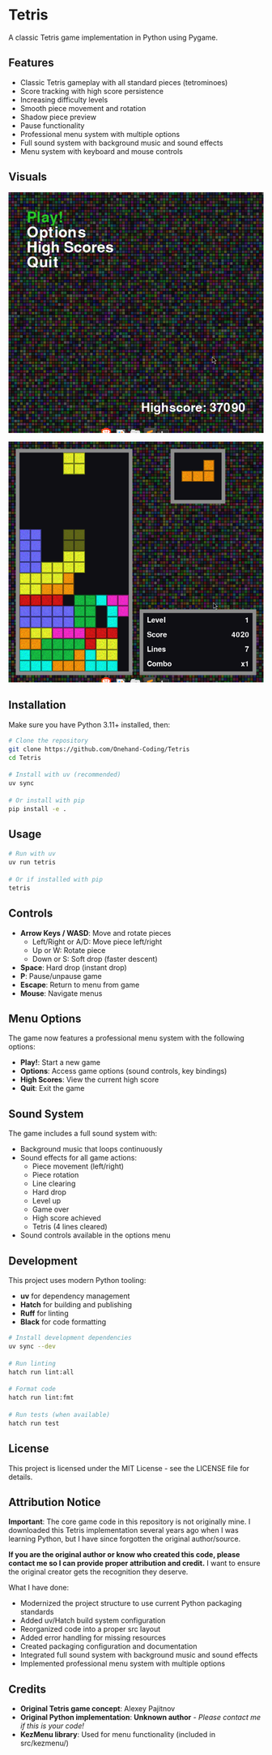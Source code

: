 # Tetris

A classic Tetris game implementation in Python using Pygame.

## Features

- Classic Tetris gameplay with all standard pieces (tetrominoes)
- Score tracking with high score persistence
- Increasing difficulty levels
- Smooth piece movement and rotation
- Shadow piece preview
- Pause functionality
- Professional menu system with multiple options
- Full sound system with background music and sound effects
- Menu system with keyboard and mouse controls

## Visuals

![Tetris Game Screenshot 1](./images/Screenshot_2025-09-30_09-28-25.png)

![Tetris Menu Screenshot](./images/Screenshot_2025-09-30_09-30-08.png)

## Installation

Make sure you have Python 3.11+ installed, then:

```bash
# Clone the repository
git clone https://github.com/Onehand-Coding/Tetris
cd Tetris

# Install with uv (recommended)
uv sync

# Or install with pip
pip install -e .
```

## Usage

```bash
# Run with uv
uv run tetris

# Or if installed with pip
tetris
```

## Controls

- **Arrow Keys / WASD**: Move and rotate pieces
  - Left/Right or A/D: Move piece left/right
  - Up or W: Rotate piece
  - Down or S: Soft drop (faster descent)
- **Space**: Hard drop (instant drop)
- **P**: Pause/unpause game
- **Escape**: Return to menu from game
- **Mouse**: Navigate menus

## Menu Options

The game now features a professional menu system with the following options:
- **Play!**: Start a new game
- **Options**: Access game options (sound controls, key bindings)
- **High Scores**: View the current high score
- **Quit**: Exit the game

## Sound System

The game includes a full sound system with:
- Background music that loops continuously
- Sound effects for all game actions:
  - Piece movement (left/right)
  - Piece rotation
  - Line clearing
  - Hard drop
  - Level up
  - Game over
  - High score achieved
  - Tetris (4 lines cleared)
- Sound controls available in the options menu

## Development

This project uses modern Python tooling:

- **uv** for dependency management
- **Hatch** for building and publishing
- **Ruff** for linting
- **Black** for code formatting

```bash
# Install development dependencies
uv sync --dev

# Run linting
hatch run lint:all

# Format code
hatch run lint:fmt

# Run tests (when available)
hatch run test
```

## License

This project is licensed under the MIT License - see the LICENSE file for details.

## Attribution Notice

**Important**: The core game code in this repository is not originally mine. I downloaded this Tetris implementation several years ago when I was learning Python, but I have since forgotten the original author/source. 

**If you are the original author or know who created this code, please contact me so I can provide proper attribution and credit.** I want to ensure the original creator gets the recognition they deserve.

What I have done:
- Modernized the project structure to use current Python packaging standards
- Added uv/Hatch build system configuration
- Reorganized code into a proper src layout
- Added error handling for missing resources
- Created packaging configuration and documentation
- Integrated full sound system with background music and sound effects
- Implemented professional menu system with multiple options

## Credits

- **Original Tetris game concept**: Alexey Pajitnov
- **Original Python implementation**: **Unknown author** - *Please contact me if this is your code!*
- **KezMenu library**: Used for menu functionality (included in src/kezmenu/)

